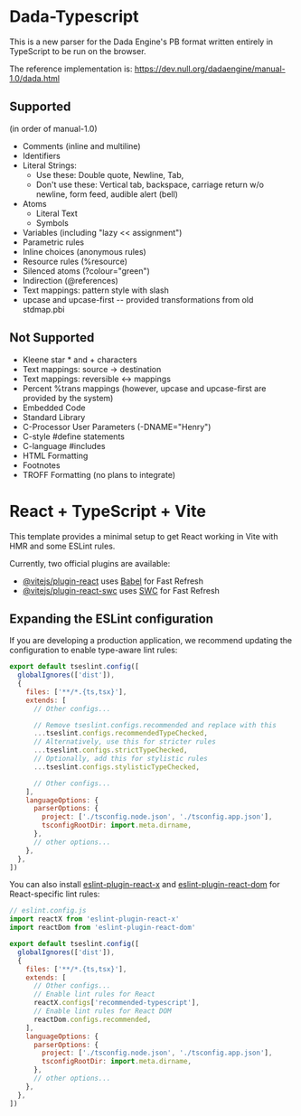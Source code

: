 # Dada-Typescript

This is a new parser for the Dada Engine's PB format written entirely in TypeScript
to be run on the browser.

The reference implementation is:
https://dev.null.org/dadaengine/manual-1.0/dada.html

## Supported
(in order of manual-1.0)

* Comments (inline and multiline)
* Identifiers
* Literal Strings:
  - Use these: Double quote, Newline, Tab,
  - Don't use these: Vertical tab, backspace, carriage return w/o newline, form feed, audible alert (bell)
* Atoms
  - Literal Text
  - Symbols
* Variables (including "lazy &lt;&lt; assignment")
* Parametric rules
* Inline choices (anonymous rules)
* Resource rules (%resource)
* Silenced atoms (?colour="green")
* Indirection (@references)
* Text mappings: pattern style with slash
* upcase and upcase-first -- provided transformations from old stdmap.pbi

## Not Supported
* Kleene star \* and + characters
* Text mappings: source -> destination
* Text mappings: reversible <-> mappings
* Percent %trans mappings (however, upcase and upcase-first are provided by the system)
* Embedded Code
* Standard Library
* C-Processor User Parameters (-DNAME="Henry")
* C-style #define statements
* C-language #includes
* HTML Formatting
* Footnotes
* TROFF Formatting (no plans to integrate)

# React + TypeScript + Vite

This template provides a minimal setup to get React working in Vite with HMR and some ESLint rules.

Currently, two official plugins are available:

- [@vitejs/plugin-react](https://github.com/vitejs/vite-plugin-react/blob/main/packages/plugin-react) uses [Babel](https://babeljs.io/) for Fast Refresh
- [@vitejs/plugin-react-swc](https://github.com/vitejs/vite-plugin-react/blob/main/packages/plugin-react-swc) uses [SWC](https://swc.rs/) for Fast Refresh

## Expanding the ESLint configuration

If you are developing a production application, we recommend updating the configuration to enable type-aware lint rules:

```js
export default tseslint.config([
  globalIgnores(['dist']),
  {
    files: ['**/*.{ts,tsx}'],
    extends: [
      // Other configs...

      // Remove tseslint.configs.recommended and replace with this
      ...tseslint.configs.recommendedTypeChecked,
      // Alternatively, use this for stricter rules
      ...tseslint.configs.strictTypeChecked,
      // Optionally, add this for stylistic rules
      ...tseslint.configs.stylisticTypeChecked,

      // Other configs...
    ],
    languageOptions: {
      parserOptions: {
        project: ['./tsconfig.node.json', './tsconfig.app.json'],
        tsconfigRootDir: import.meta.dirname,
      },
      // other options...
    },
  },
])
```

You can also install [eslint-plugin-react-x](https://github.com/Rel1cx/eslint-react/tree/main/packages/plugins/eslint-plugin-react-x) and [eslint-plugin-react-dom](https://github.com/Rel1cx/eslint-react/tree/main/packages/plugins/eslint-plugin-react-dom) for React-specific lint rules:

```js
// eslint.config.js
import reactX from 'eslint-plugin-react-x'
import reactDom from 'eslint-plugin-react-dom'

export default tseslint.config([
  globalIgnores(['dist']),
  {
    files: ['**/*.{ts,tsx}'],
    extends: [
      // Other configs...
      // Enable lint rules for React
      reactX.configs['recommended-typescript'],
      // Enable lint rules for React DOM
      reactDom.configs.recommended,
    ],
    languageOptions: {
      parserOptions: {
        project: ['./tsconfig.node.json', './tsconfig.app.json'],
        tsconfigRootDir: import.meta.dirname,
      },
      // other options...
    },
  },
])
```
